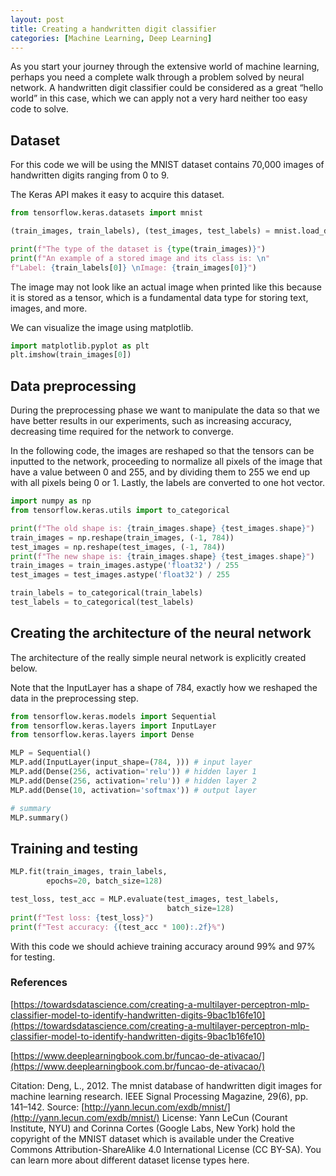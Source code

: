 ```yaml
---
layout: post
title: Creating a handwritten digit classifier
categories: [Machine Learning, Deep Learning]
---
```


As you start your journey through the extensive world of machine learning, perhaps you need a complete walk through a problem solved by neural network. A handwritten digit classifier could be considered as a great “hello world” in this case, which we can apply not a very hard neither too easy code to solve. 

## Dataset

For this code we will be using the MNIST dataset contains 70,000 images of handwritten digits ranging from 0 to 9.

The Keras API makes it easy to acquire this dataset.

```python
from tensorflow.keras.datasets import mnist

(train_images, train_labels), (test_images, test_labels) = mnist.load_data()

print(f"The type of the dataset is {type(train_images)}")
print(f"An example of a stored image and its class is: \n"
f"Label: {train_labels[0]} \nImage: {train_images[0]}")
```

The image may not look like an actual image when printed like this because it is stored as a tensor, which is a fundamental data type for storing text, images, and more.

We can visualize the image using matplotlib.

```python
import matplotlib.pyplot as plt
plt.imshow(train_images[0])
```

## Data preprocessing

During the preprocessing phase we want to manipulate the data so that we have better results in our experiments, such as increasing accuracy, decreasing time required for the network to converge.

In the following code, the images are reshaped so that the tensors can be inputted to the network, proceeding to normalize all pixels of the image that have a value between 0 and 255, and by dividing them to 255 we end up with all pixels being 0 or 1. Lastly, the labels are converted to one hot vector.

```python
import numpy as np
from tensorflow.keras.utils import to_categorical

print(f"The old shape is: {train_images.shape} {test_images.shape}")
train_images = np.reshape(train_images, (-1, 784))
test_images = np.reshape(test_images, (-1, 784))
print(f"The new shape is: {train_images.shape} {test_images.shape}")
train_images = train_images.astype('float32') / 255
test_images = test_images.astype('float32') / 255

train_labels = to_categorical(train_labels)
test_labels = to_categorical(test_labels)
```

## Creating the architecture of the neural network

The architecture of the really simple neural network is explicitly created below.

Note that the InputLayer has a shape of 784, exactly how we reshaped the data in the preprocessing step.

```python
from tensorflow.keras.models import Sequential
from tensorflow.keras.layers import InputLayer
from tensorflow.keras.layers import Dense

MLP = Sequential()
MLP.add(InputLayer(input_shape=(784, ))) # input layer
MLP.add(Dense(256, activation='relu')) # hidden layer 1
MLP.add(Dense(256, activation='relu')) # hidden layer 2
MLP.add(Dense(10, activation='softmax')) # output layer

# summary
MLP.summary()
```

## Training and testing

```python
MLP.fit(train_images, train_labels,
        epochs=20, batch_size=128)
```

```python
test_loss, test_acc = MLP.evaluate(test_images, test_labels,
                                   batch_size=128)
print(f"Test loss: {test_loss}")
print(f"Test accuracy: {(test_acc * 100):.2f}%")
```

With this code we should achieve training accuracy around 99% and 97% for testing.

### References

[https://towardsdatascience.com/creating-a-multilayer-perceptron-mlp-classifier-model-to-identify-handwritten-digits-9bac1b16fe10](https://towardsdatascience.com/creating-a-multilayer-perceptron-mlp-classifier-model-to-identify-handwritten-digits-9bac1b16fe10)

[https://www.deeplearningbook.com.br/funcao-de-ativacao/](https://www.deeplearningbook.com.br/funcao-de-ativacao/)

Citation: Deng, L., 2012. The mnist database of handwritten digit images for machine learning research. IEEE Signal Processing Magazine, 29(6), pp. 141–142.
Source: [http://yann.lecun.com/exdb/mnist/](http://yann.lecun.com/exdb/mnist/)
License: Yann LeCun (Courant Institute, NYU) and Corinna Cortes (Google Labs, New York) hold the copyright of the MNIST dataset which is available under the Creative Commons Attribution-ShareAlike 4.0 International License (CC BY-SA). You can learn more about different dataset license types here.